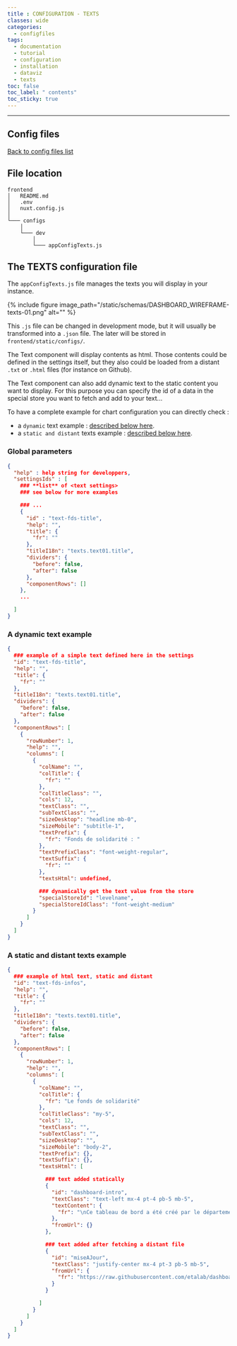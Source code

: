 ```yaml
---
title : CONFIGURATION - TEXTS
classes: wide
categories:
  - configfiles
tags:
  - documentation
  - tutorial
  - configuration
  - installation
  - dataviz
  - texts
toc: false
toc_label: " contents"
toc_sticky: true
---
```


--------

## Config files

[Back to config files list]({{site.baseurl}}/configuration/config-configs)

## File location

```shell
frontend
│   README.md
│   .env
│   nuxt.config.js
│
└─── configs
    │
    └─── dev
        │
        └─── appConfigTexts.js

```

## The TEXTS configuration file

The `appConfigTexts.js` file manages the texts you will display in your instance.

{% include figure image_path="/static/schemas/DASHBOARD_WIREFRAME-texts-01.png" alt="" %}

This `.js` file can be changed in development mode, but it will usually be transformed into a `.json` file. The later will be stored in `frontend/static/configs/`.

The Text component will display contents as html. Those contents could be defined in the settings itself, but they also could be loaded from a distant `.txt` or `.html` files (for instance on Github).

The Text component can also add dynamic text to the static content you want to display. For this purpose you can specify the id of a data in the special store you want to fetch and add to your text...

To have a complete example for chart configuration you can directly check : 

 - a `dynamic` text example : [described below here]({{site.baseurl}}/configfiles/appConfigTexts/#a-dynamic-text-example).
 - a `static and distant` texts example : [described below here]({{site.baseurl}}/configfiles/appConfigTexts/#a-static-and-distant-texts-example).


### Global parameters

```json
{
  "help" : help string for developpers,
  "settingsIds" : [
    ### **list** of <text settings>
    ### see below for more examples

    ### ...
    {
      "id" : "text-fds-title",
      "help": "",
      "title": {
        "fr": ""
      },
      "titleI18n": "texts.text01.title",
      "dividers": {
        "before": false,
        "after": false
      },
      "componentRows": []
    },
    ...

  ]
}

```


### A dynamic text example

```json
{
  ### example of a simple text defined here in the settings
  "id": "text-fds-title",
  "help": "",
  "title": {
    "fr": ""
  },
  "titleI18n": "texts.text01.title",
  "dividers": {
    "before": false,
    "after": false
  },
  "componentRows": [
    {
      "rowNumber": 1,
      "help": "",
      "columns": [
        {
          "colName": "",
          "colTitle": {
            "fr": ""
          },
          "colTitleClass": "",
          "cols": 12,
          "textClass": "",
          "subTextClass": "",
          "sizeDesktop": "headline mb-0",
          "sizeMobile": "subtitle-1",
          "textPrefix": {
            "fr": "Fonds de solidarité : "
          },
          "textPrefixClass": "font-weight-regular",
          "textSuffix": {
            "fr": ""
          },
          "textsHtml": undefined,

          ### dynamically get the text value from the store
          "specialStoreId": "levelname",
          "specialStoreIdClass": "font-weight-medium"
        }
      ]
    }
  ]
}

```

### A static and distant texts example

```json
{
  ### example of html text, static and distant
  "id": "text-fds-infos",
  "help": "",
  "title": {
    "fr": ""
  },
  "titleI18n": "texts.text01.title",
  "dividers": {
    "before": false,
    "after": false
  },
  "componentRows": [
    {
      "rowNumber": 1,
      "help": "",
      "columns": [
        {
          "colName": "",
          "colTitle": {
            "fr": "Le fonds de solidarité"
          },
          "colTitleClass": "my-5",
          "cols": 12,
          "textClass": "",
          "subTextClass": "",
          "sizeDesktop": "",
          "sizeMobile": "body-2",
          "textPrefix": {},
          "textSuffix": {},
          "textsHtml": [

            ### text added statically
            {
              "id": "dashboard-intro",
              "textClass": "text-left mx-4 pt-4 pb-5 mb-5",
              "textContent": {
                "fr": "\nCe tableau de bord a été créé par le département Etalab de la\n<a target=\"_blank\" href=\"https://www.numerique.gouv.fr\">\nDirection Interministérielle du Numérique (DINUM)</a>\net son\n<a target=\"_blank\" href=\"https://github.com/etalab/dashboard-aides-entreprises\">\ncode source est libre</a>.\n"
              },
              "fromUrl": {}
            },

            ### text added after fetching a distant file
            {
              "id": "miseAJour",
              "textClass": "justify-center mx-4 pt-3 pb-5 mb-5",
              "fromUrl": {
                "fr": "https://raw.githubusercontent.com/etalab/dashboard-aides-entreprises/master/backend/json/aides/last_update_data.txt"
              }
            }

          ]
        }
      ]
    }
  ]
}

```
